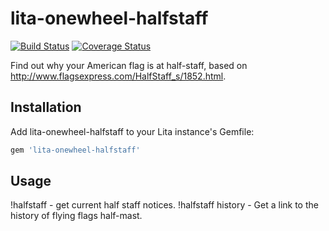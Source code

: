 # lita-onewheel-halfstaff

[![Build Status](https://travis-ci.org/onewheelskyward/lita-onewheel-halfstaff.png?branch=master)](https://travis-ci.org/onewheelskyward/lita-onewheel-halfstaff)
[![Coverage Status](https://coveralls.io/repos/github/onewheelskyward/lita-onewheel-halfstaff/badge.svg?branch=master)](https://coveralls.io/github/onewheelskyward/lita-onewheel-halfstaff?branch=master)

Find out why your American flag is at half-staff, based on http://www.flagsexpress.com/HalfStaff_s/1852.html.

## Installation

Add lita-onewheel-halfstaff to your Lita instance's Gemfile:

``` ruby
gem 'lita-onewheel-halfstaff'
```

## Usage

!halfstaff - get current half staff notices.
!halfstaff history - Get a link to the history of flying flags half-mast.

